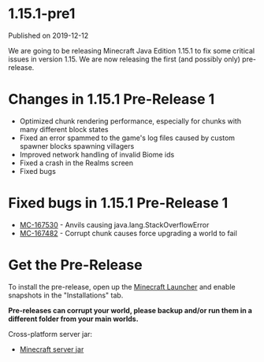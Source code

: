 # 1.15.1-pre1
Published on 2019-12-12

We are going to be releasing Minecraft Java Edition 1.15.1 to fix some
critical issues in version 1.15. We are now releasing the first (and possibly
only) pre-release.  

# Changes in 1.15.1 Pre-Release 1

  * Optimized chunk rendering performance, especially for chunks with many different block states
  * Fixed an error spammed to the game's log files caused by custom spawner blocks spawning villagers
  * Improved network handling of invalid Biome ids
  * Fixed a crash in the Realms screen
  * Fixed bugs

# Fixed bugs in 1.15.1 Pre-Release 1

  * [MC-167530](https://bugs.mojang.com/browse/MC-167530) \- Anvils causing java.lang.StackOverflowError
  * [MC-167482](https://bugs.mojang.com/browse/MC-167482) \- Corrupt chunk causes force upgrading a world to fail

# Get the Pre-Release

To install the pre-release, open up the [Minecraft Launcher](/download.html)
and enable snapshots in the "Installations" tab.

**Pre-releases can corrupt your world, please backup and/or run them in a
different folder from your main worlds.**

Cross-platform server jar:

  * [Minecraft server jar](https://launcher.mojang.com/v1/objects/289a247dd42928880769398b049d3890513f2917/server.jar)


